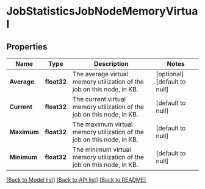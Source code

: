 # JobStatisticsJobNodeMemoryVirtual

## Properties
Name | Type | Description | Notes
------------ | ------------- | ------------- | -------------
**Average** | **float32** | The average virtual memory utilization of the job on this node, in KB. | [optional] [default to null]
**Current** | **float32** | The current virtual memory utilization of the job on this node, in KB. | [default to null]
**Maximum** | **float32** | The maximum virtual memory utilization of the job on this node, in KB. | [default to null]
**Minimum** | **float32** | The minimum virtual memory utilization of the job on this node, in KB. | [default to null]

[[Back to Model list]](../README.md#documentation-for-models) [[Back to API list]](../README.md#documentation-for-api-endpoints) [[Back to README]](../README.md)


